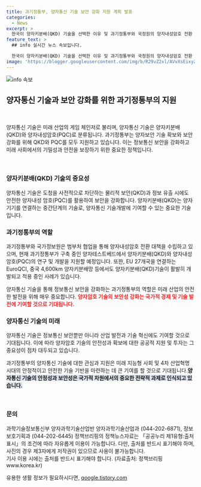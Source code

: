 ```yaml
---
title: 과기정통부, 양자통신 기술 보안 강화 지원 계획 발표
categories:
  - News
excerpt: >
  한국이 양자키분배(QKD) 기술을 선택한 이유 및 과기정통부와 국정원의 양자내성암호 전환 대책, 양자테스트베드 구축 등이 진행 중임. 또한, EU와 중국 등의 양자통신 기술 적용 사례 언급. furthermore, 전화번호 및 출처 안내 포함.
feature_text: >
  ## info 실시간 뉴스 속보입니다.

  한국이 양자키분배(QKD) 기술을 선택한 이유 및 과기정통부와 국정원의 양자내성암호 전환 대책, 양자테스트베드 구축 등이 진행 중임. 또한, EU와 중국 등의 양자통신 기술 적용 사례 언급. furthermore, 전화번호 및 출처 안내 포함.
image: 'https://blogger.googleusercontent.com/img/b/R29vZ2xl/AVvXsEixyZcFfHzMRdzZMjFBmAUKJYCLCGyLL1o632UiGVXcaFdKo_bkvkuCioo0uUKlGfBVcT3P84aROyZIXSBEx3Aw5nCQ3pTgDom1WDC4m8eifvWiAmWEEVb4x6G_l8C0QH225ldMjyaFvpxGEBGNO37VmDTDMHGhJPq73UglMfDca1-0aw/s1600/blogspot.png'
---
```


<p><img src="https://blogger.googleusercontent.com/img/b/R29vZ2xl/AVvXsEixyZcFfHzMRdzZMjFBmAUKJYCLCGyLL1o632UiGVXcaFdKo_bkvkuCioo0uUKlGfBVcT3P84aROyZIXSBEx3Aw5nCQ3pTgDom1WDC4m8eifvWiAmWEEVb4x6G_l8C0QH225ldMjyaFvpxGEBGNO37VmDTDMHGhJPq73UglMfDca1-0aw/s1600/blogspot.png" alt="info 속보" /></p>

<h2 data-ke-size="size26">양자통신 기술과 보안 강화를 위한 과기정통부의 지원</h2>

<p data-ke-size="size16">&nbsp;</p>

<p>양자통신 기술은 미래 산업의 게임 체인저로 불리며, 양자통신 기술은 양자키분배(QKD)와 양자내성암호(PQC)로 분류됩니다. 과기정통부는 양자보안 기술 확보와 보안 강화를 위해 QKD와 PQC를 모두 지원하고 있습니다. 이는 정보통신 보안을 강화하고 미래 사회에서의 기밀성과 안전을 보장하기 위한 중요한 정책입니다.</p>

<p data-ke-size="size16">&nbsp;</p>

<h3><b>양자키분배(QKD) 기술의 중요성</b></h3>

<p>양자통신 기술은 도청을 사전적으로 차단하는 물리적 보안(QKD)과 정보 유출 시에도 안전한 양자내성 암호(PQC)를 활용하여 보안을 강화합니다. 양자키분배(QKD)는 양자기기를 연결하는 중간단계의 기술로, 양자통신 기술개발에 기여할 수 있는 중요한 기술입니다.</p>

<h3><b>과기정통부의 역할</b></h3>

<p>과기정통부와 국가정보원은 범부처 협업을 통해 양자내성암호 전환 대책을 수립하고 있으며, 현재 과기정통부가 구축 중인 양자테스트베드에서 양자키분배(QKD)와 양자내성암호(PQC)의 연구 및 개발을 지원할 예정입니다. 또한, EU 27개국을 연결하는 EuroQCI, 중국 4,600km 양자키분배망 등에서도 양자키분배(QKD)기술이 활발히 개발되고 적용 중인 사례가 있습니다.</p>

<p>양자통신 기술을 통해 정보통신 보안을 강화하는 과기정통부의 역할은 미래 산업의 안전한 발전을 위해 매우 중요합니다. <b><span style="color: #ee2323;">양자암호 기술의 보안성 강화는 국가적 경제 및 기술 발전에 기여할 것으로 기대됩니다.</span></b></p>

<h3><b>양자통신 기술의 미래</b></h3>

<p>양자통신 기술은 정보통신 보안뿐만 아니라 산업 발전과 기술 혁신에도 기여할 것으로 기대됩니다. 이에 따라 양자암호 기술의 안전성과 확보에 대한 공공적 지원 및 투자는 그 중요성이 점차 대두되고 있습니다.</p>

<p>과기정통부의 양자통신 기술에 대한 관심과 지원은 미래 지능형 사회 및 4차 산업혁명 시대의 안정적이고 안전한 기술 기반을 마련하는 데 큰 기여를 할 것으로 기대됩니다.<b><span style="background-color: #21538527;">양자통신 기술의 안정성과 보안성은 국가적 차원에서의 중요한 전략적 과제로 인식되고 있습니다.</span></b></p>

<p data-ke-size="size16">&nbsp;</p>

<h3>문의</h3>

<p>과학기술정보통신부 양자과학기술산업반 양자과학기술산업과 (044-202-6871), 정보보호기획과 (044-202-6445)
정책브리핑의 정책뉴스자료는 「공공누리 제1유형:출처표시」의 조건에 따라 자유롭게 이용이 가능합니다. 다만, 출처를 반드시 표기해야 하며, 사진의 경우 제3자에게 저작권이 있으므로 사용이 불가능합니다. <br>기사 이용 시에는 출처를 반드시 표기해야 합니다. (자료출처: 정책브리핑 www.korea.kr)</p>
유용한 생활 정보가 필요하시다면, <a href="https://qoogle.tistory.com" rel="dofollow">qoogle.tistory.com</a>


